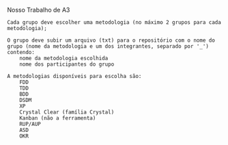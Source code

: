 Nosso Trabalho de A3


    Cada grupo deve escolher uma metodologia (no máximo 2 grupos para cada metodologia);

    O grupo deve subir um arquivo (txt) para o repositório com o nome do grupo (nome da metodologia e um dos integrantes, separado por '_')  contendo:
        nome da metodologia escolhida
        nome dos participantes do grupo

    A metodologias disponíveis para escolha são:
        FDD
        TDD
        BDD
        DSDM
        XP
        Crystal Clear (família Crystal)
        Kanban (não a ferramenta)
        RUP/AUP
        ASD
        OKR
        
